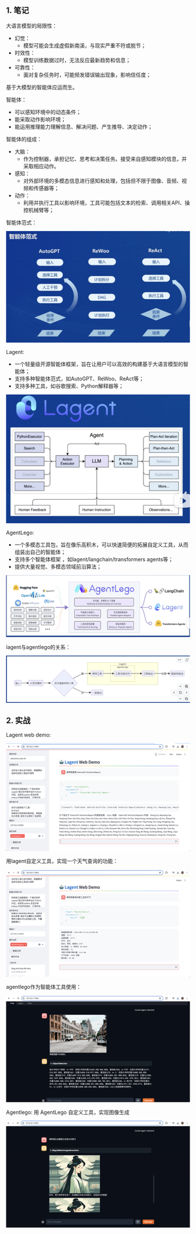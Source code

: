 ## 1. 笔记

大语言模型的局限性：

* 幻觉：
  * 模型可能会生成虚假新南溪，与现实严重不符或脱节；
* 时效性：
  * 模型训练数据过时，无法反应最新趋势和信息；
* 可靠性：
  * 面对复杂任务时，可能频发错误输出现象，影响信任度；



基于大模型的智能体应运而生。



智能体：

* 可以感知环境中的动态条件；
* 能采取动作影响环境；
* 能运用推理能力理解信息、解决问题、产生推导、决定动作；



智能体的组成：

* 大脑：
  * 作为控制器，承担记忆、思考和决策任务。接受来自感知模块的信息，并采取相应动作。
* 感知：
  * 对外部环境的多模态信息进行感知和处理，包括但不限于图像、音频、视频和传感器等；
* 动作：
  * 利用并执行工具以影响环境，工具可能包括文本的检索、调用相关API、操控机械臂等；



智能体范式：

![](./智能体范式.png)



Lagent:

* 一个轻量级开源智能体框架，旨在让用户可以高效的构建基于大语言模型的智能体；
* 支持多种智能体范式，如AutoGPT、ReWoo、ReAct等；
* 支持多种工具，如谷歌搜索、Python解释器等；

![](./lagent-结构.png)



AgentLego:

* 一个多模态工具包，旨在像乐高积木，可以快速简便的拓展自定义工具，从而组装出自己的智能体；
* 支持多个智能体框架 ，如lagent/langchain/transformers agents等；
* 提供大量视觉、多模态领域前沿算法；

![](./agentlego.png)



lagent与agentlego的关系：

![](./lagent与agentlego的关系.png)



## 2. 实战

Lagent web demo:

![](./lagent_web_demo.png)



用lagent自定义工具，实现一个天气查询的功能：

![](./lagent_web_demo-weather.png)



agentlego作为智能体工具使用：

![](./agentlego-作为智能体工具使用.png)



Agentlego: 用 AgentLego 自定义工具，实现图像生成

![](./agentlego-用AgentLego自定义工具.png)